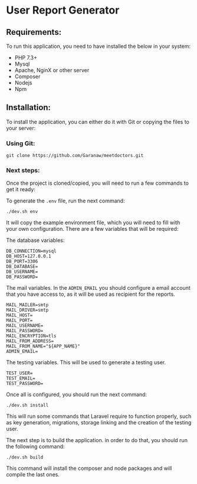 # User Report Generator

## Requirements:

To run this application, you need to have installed the below in your system:

* PHP 7.3+
* Mysql
* Apache, NginX or other server
* Composer
* Nodejs
* Npm

## Installation:

To install the application, you can either do it with Git or copying the files to your server:

### Using Git:

```
git clone https://github.com/Garanaw/meetdoctors.git
```

### Next steps:

Once the project is cloned/copied, you will need to run a few commands to get it ready:

To generate the `.env` file, run the next command:

```
./dev.sh env
```

It will copy the example environment file, which you will need to fill with your own configuration. There are a few variables that will be required:

The database variables:

```
DB_CONNECTION=mysql
DB_HOST=127.0.0.1
DB_PORT=3306
DB_DATABASE=
DB_USERNAME=
DB_PASSWORD=
```

The mail variables. In the `ADMIN_EMAIL` you should configure a email account that you have access to, as it will be used as recipient for the reports.

```
MAIL_MAILER=smtp
MAIL_DRIVER=smtp
MAIL_HOST=
MAIL_PORT=
MAIL_USERNAME=
MAIL_PASSWORD=
MAIL_ENCRYPTION=tls
MAIL_FROM_ADDRESS=
MAIL_FROM_NAME="${APP_NAME}"
ADMIN_EMAIL=
```

The testing variables. This will be used to generate a testing user.

```
TEST_USER=
TEST_EMAIL=
TEST_PASSWORD=
```

Once all is configured, you should run the next command:

```
./dev.sh install
```

This will run some commands that Laravel require to function properly, such as key generation, migrations, storage linking and the creation of the testing user.

The next step is to build the application. in order to do that, you should run the following command:

```
./dev.sh build
```

This command will install the composer and node packages and will compile the last ones.
